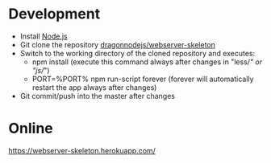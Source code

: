 # Development
- Install [Node.js](http://nodejs.org/)
- Git clone the repository [dragonnodejs/webserver-skeleton](https://github.com/dragonnodejs/webserver-skeleton.git)
- Switch to the working directory of the cloned repository and executes:
  - npm install (execute this command always after changes in "less/*" or "js/*")
  - PORT=%PORT% npm run-script forever (forever will automatically restart the app always after changes)
- Git commit/push into the master after changes

# Online
https://webserver-skeleton.herokuapp.com/

